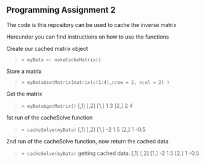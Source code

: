 ## Programming Assignment 2

The code is this repository can be used to cache the inverse matrix

Hereunder you can find instructions on how to use the functions

Create our cached matrix object
> `> myData <- makeCacheMatrix()`

Store a matrix

> `> myData$setMatrix(matrix(c(1:4),nrow = 2, ncol = 2) )`

Get the matrix

> `> myData$getMatrix()`
>     [,1] [,2]
>[1,]    1    3
>[2,]    2    4

1st run of the cacheSolve function

> `> cacheSolve(myData)`
>     [,1] [,2]
>[1,]   -2  1.5
>[2,]    1 -0.5

2nd run of the cacheSolve function, now return the cached data

> `> cacheSolve(myData)`
>getting cached data.
>     [,1] [,2]
>[1,]   -2  1.5
>[2,]    1 -0.5